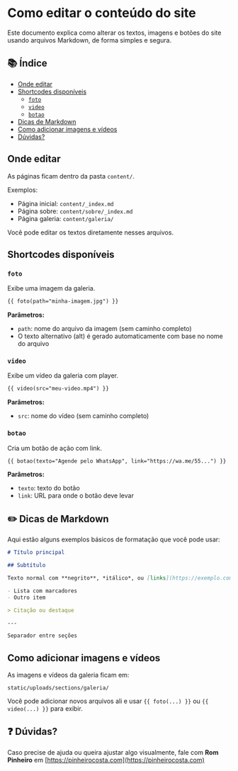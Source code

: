 # Como editar o conteúdo do site

Este documento explica como alterar os textos, imagens e botões do site usando arquivos Markdown, de forma simples e segura.

## 📚 Índice

- [Onde editar](#onde-editar)
- [Shortcodes disponíveis](#shortcodes-disponíveis)
  - [`foto`](#️foto)
  - [`video`](#video)
  - [`botao`](#botao)
- [Dicas de Markdown](#️-dicas-de-markdown)
- [Como adicionar imagens e vídeos](#️como-adicionar-imagens-e-vídeos)
- [Dúvidas?](#-dúvidas)

## Onde editar

As páginas ficam dentro da pasta `content/`.

Exemplos:
- Página inicial: `content/_index.md`
- Página sobre: `content/sobre/_index.md`
- Página galeria: `content/galeria/`

Você pode editar os textos diretamente nesses arquivos.

## Shortcodes disponíveis

### `foto`

Exibe uma imagem da galeria.

```markdown
{{ foto(path="minha-imagem.jpg") }}
```

**Parâmetros:**
- `path`: nome do arquivo da imagem (sem caminho completo)
- O texto alternativo (alt) é gerado automaticamente com base no nome do arquivo


### `video`

Exibe um vídeo da galeria com player.

```markdown
{{ video(src="meu-video.mp4") }}
```

**Parâmetros:**
- `src`: nome do vídeo (sem caminho completo)


### `botao`

Cria um botão de ação com link.

```markdown
{{ botao(texto="Agende pelo WhatsApp", link="https://wa.me/55...") }}
```

**Parâmetros:**
- `texto`: texto do botão
- `link`: URL para onde o botão deve levar


## ✏️ Dicas de Markdown

Aqui estão alguns exemplos básicos de formatação que você pode usar:

````markdown
# Título principal

## Subtítulo

Texto normal com **negrito**, *itálico*, ou [links](https://exemplo.com)

- Lista com marcadores
- Outro item

> Citação ou destaque

---

Separador entre seções
````


## Como adicionar imagens e vídeos

As imagens e vídeos da galeria ficam em:

```
static/uploads/sections/galeria/
```

Você pode adicionar novos arquivos ali e usar `{{ foto(...) }}` ou `{{ video(...) }}` para exibir.


## ❓ Dúvidas?

Caso precise de ajuda ou queira ajustar algo visualmente, fale com **Rom Pinheiro** em [https://pinheirocosta.com](https://pinheirocosta.com)
